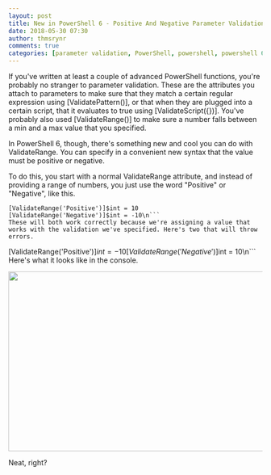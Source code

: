 ```yaml
---
layout: post
title: New in PowerShell 6 - Positive And Negative Parameter Validation
date: 2018-05-30 07:30
author: thmsrynr
comments: true
categories: [parameter validation, PowerShell, powershell, powershell 6, powershell 6]
---
```

If you've written at least a couple of advanced PowerShell functions, you're probably no stranger to parameter validation. These are the attributes you attach to parameters to make sure that they match a certain regular expression using [ValidatePattern()], or that when they are plugged into a certain script, that it evaluates to true using [ValidateScript({})]. You've probably also used [ValidateRange()] to make sure a number falls between a min and a max value that you specified.

In PowerShell 6, though, there's something new and cool you can do with ValidateRange. You can specify in a convenient new syntax that the value must be positive or negative.

<!--more-->

To do this, you start with a normal ValidateRange attribute, and instead of providing a range of numbers, you just use the word "Positive" or "Negative", like this.
```
[ValidateRange('Positive')]$int = 10
[ValidateRange('Negative')]$int = -10\n```
These will both work correctly because we're assigning a value that works with the validation we've specified. Here's two that will throw errors.
```
[ValidateRange('Positive')]$int = -10
[ValidateRange('Negative')]$int = 10\n```
Here's what it looks like in the console.

<img class="alignnone size-full wp-image-762" src="/wp-content/uploads/2018/05/2018-05-15-09_32_19-PowerShell-6.0.0.png" alt="" width="835" height="356" />

Neat, right?
